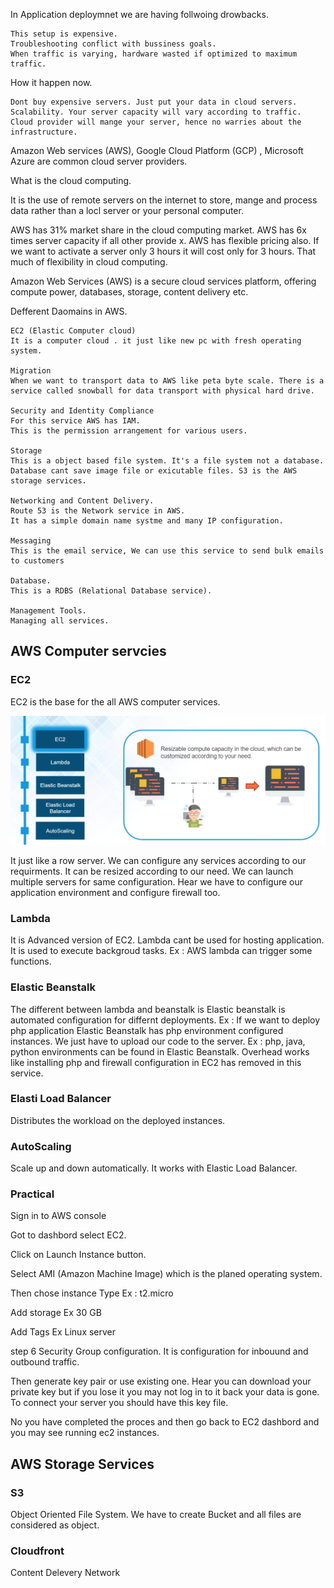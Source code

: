 In Application deploymnet we are having follwoing drowbacks.

    This setup is expensive.
    Troubleshooting conflict with bussiness goals.
    When traffic is varying, hardware wasted if optimized to maximum traffic.

How it happen now.

    Dont buy expensive servers. Just put your data in cloud servers.
    Scalability. Your server capacity will vary according to traffic.
    Cloud provider will mange your server, hence no warries about the infrastructure.


Amazon Web services (AWS), Google Cloud Platform (GCP) , Microsoft Azure are common cloud server providers.

What is the cloud computing.

It is the use of remote servers on the internet to store, mange and process data rather than a locl server or your personal computer.

AWS has 31% market share in the cloud computing market. AWS has 6x times server capacity if all other provide x.
 AWS has flexible pricing also. If we want to activate a server only 3 hours it will cost only for 3 hours. That much of flexibility in cloud computing.

 Amazon Web Services (AWS) is a secure cloud services platform, offering compute power, databases, storage, content delivery etc.

 Defferent Daomains in AWS.

    EC2 (Elastic Computer cloud)
    It is a computer cloud . it just like new pc with fresh operating system.

    Migration
    When we want to transport data to AWS like peta byte scale. There is a service called snowball for data transport with physical hard drive.

    Security and Identity Compliance
    For this service AWS has IAM.
    This is the permission arrangement for various users.

    Storage
    This is a object based file system. It's a file system not a database. Database cant save image file or exicutable files. S3 is the AWS storage services.

    Networking and Content Delivery.
    Route 53 is the Network service in AWS.
    It has a simple domain name systme and many IP configuration.

    Messaging
    This is the email service, We can use this service to send bulk emails to customers

    Database.
    This is a RDBS (Relational Database service).
    
    Management Tools.
    Managing all services.


## AWS Computer servcies
### EC2
EC2 is the base for the all AWS computer services. 

![AWS EC2](ec2.png?raw=true "EC2")

It just like a row server. We can configure any services according to our requirments. It can be resized according to our need. We can launch multiple servers for same configuration. Hear we have to configure our application environment and configure firewall too.

### Lambda

It is Advanced version of EC2. Lambda cant be used for hosting application. It is used to execute backgroud tasks. Ex : AWS lambda can trigger some functions.

### Elastic  Beanstalk

The different between lambda and beanstalk is Elastic beanstalk is automated configuration for differnt deployments. Ex : If we want to deploy php application Elastic Beanstalk has php environment configured instances. We just have to upload our code to the server. Ex : php, java, python environments can be found in Elastic Beanstalk. Overhead works like installing php and firewall configuration in EC2 has removed in this service.


### Elasti Load Balancer

Distributes the workload on the deployed instances.

### AutoScaling

Scale up and down automatically. 
It works with Elastic Load Balancer.


### Practical 

Sign in to AWS console

Got to dashbord select EC2.

Click on  Launch Instance button.

Select AMI (Amazon Machine Image) which is the planed operating system.

Then chose instance Type Ex : t2.micro

Add storage Ex 30 GB

Add Tags Ex Linux server

step 6 Security Group configuration.
It is configuration for inbouund and outbound traffic.

Then generate key pair or use existing one.
Hear you can download your private key but if you lose it you may not log in to it back your data is gone. To connect your server you should have this key file.

No you have completed the proces and then go back to EC2 dashbord and you may see running ec2 instances.


## AWS Storage Services

### S3

Object Oriented File System.
We have to create Bucket and all files are considered as object.


### Cloudfront

Content Delevery Network
